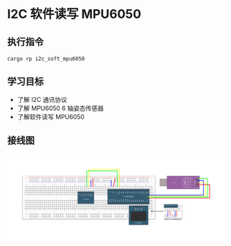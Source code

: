 # I2C 软件读写 MPU6050

## 执行指令

```shell
cargo rp i2c_soft_mpu6050
```

## 学习目标

- 了解 I2C 通讯协议
- 了解 MPU6050 6 轴姿态传感器
- 了解软件读写 MPU6050

## 接线图

![](../../../images/wiring_diagram/10-1%20软件I2C读写MPU6050.jpg)
